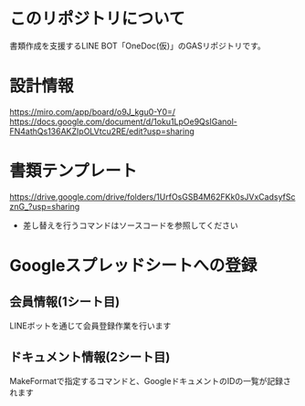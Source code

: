 # このリポジトリについて
書類作成を支援するLINE BOT「OneDoc(仮)」のGASリポジトリです。

# 設計情報
https://miro.com/app/board/o9J_kgu0-Y0=/
https://docs.google.com/document/d/1oku1LpOe9QsIGanol-FN4athQs136AKZIpOLVtcu2RE/edit?usp=sharing

# 書類テンプレート
https://drive.google.com/drive/folders/1UrfOsGSB4M62FKk0sJVxCadsyfScznG_?usp=sharing
- 差し替えを行うコマンドはソースコードを参照してください

# Googleスプレッドシートへの登録
## 会員情報(1シート目)
LINEボットを通じて会員登録作業を行います

## ドキュメント情報(2シート目)
MakeFormatで指定するコマンドと、GoogleドキュメントのIDの一覧が記録されます
